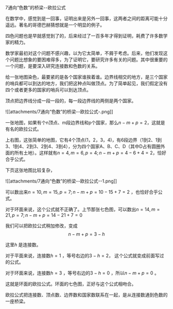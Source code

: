 7通向“色数”的桥梁--欧拉公式

在数学中，感觉到是一回事，证明出来是另外一回事，这两者之间的距离可能十分遥远。著名的哥德巴赫猜想就是一个明显的例子。

四色问题也是早就感觉到了的，后来经过了一百多年才得到证明，耗费了许多数学家的精力。

数学家最初对这个问题不感兴趣，以为它太简单，不屑于考虑。后来，他们发现这个问题比想象的要困难得多，为了证明它，要研究许多有关的问题。其中很重要的一个问题，是要深入研究连接数和色数的关系。

给一张地图染色，最要紧的是各个国家谁挨着谁。边界线相交的地方，是三个国家的哨兵都可以到达的地方，我们把这种点叫做顶点。为了简单起见，我们假定没有四个或者更多的国家的哨兵可以到达顶点。

顶点把边界线分成一段一段的，每一段边界线的两侧是两个国家。

![[attachments/7通向“色数”的桥梁--欧拉公式-.png]]

一张地图，如果有个n顶点、m段边界线和p个国家，那么${n-m+p=2}$，这就是有名的欧拉公式。

上右图，这张简单的地图，它有4个顶点(1，2，3，4)，有6段边界（1到2、1到3、1到4、2到3、2到4、3到4），分为四个国家A、B、C、D（其中D占有圆圈外面的所有土地）。这样就有${n=4,m=6,p=4;n-m+p=4-6+4=2}$，恰好合乎公式。

下页这张地图比较复杂，

![[attachments/7通向“色数”的桥梁--欧拉公式--1.png]]

可以数出来${ n=10,m=15,p=7;n-m+p=10-15+7=2 }$ ，也恰好合乎公式。

对于环面来说，这个公式就不正确了。上节那张七色图，可以数出${ n=14,m=21,p=7;n-m+p=14-21+7=0 }$ 

我们可以把欧拉公式稍加修改，变成
$$
n-m+p=3-h
$$

这里${ h }$ 是连接数。

对于平面来说，连接数${ h=1 }$ ，等号右边的${ 3-h=2 }$， 这个公式就变成前面写过的公式。

对于环面来说，连接数${ h=3 }$ ，等号右边的${ 3-h=0 }$ ，所以${ n-m+p=0 }$ 。

这就是环面的欧拉公式。环面的七色图，正好与这个公式相吻合。

欧拉公式把连接数、顶点数、边界数和国家数联系在一起，是从连接数通到色数的一座桥梁。
